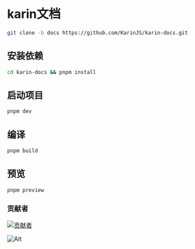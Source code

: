 # karin文档

```bash
git clone -b docs https://github.com/KarinJS/karin-docs.git
```

## 安装依赖

```bash
cd karin-docs && pnpm install
```

## 启动项目

```bash
pnpm dev
```

## 编译

```bash
pnpm build
```

## 预览

```bash
pnpm preview
```

### 贡献者

[![贡献者](https://contributors-img.web.app/image?repo=KarinJS/karin-docs)](https://github.com/KarinJS/karin-docs/graphs/contributors)

![Alt](https://repobeats.axiom.co/api/embed/aaaa2759c8885691443a4d80e5753f975d4f250e.svg "Repobeats analytics image")
